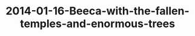 ---
layout: blog
title: 2014-01-16-Beeca-with-the-fallen-temples-and-enormous-trees
category: blog
lat: 13.43437
lng: 103.88991
image: https://s3-us-west-2.amazonaws.com/travels2013/2014-01-16 00:01:46 PST.jpg
observation: 20140116000146PST
---
